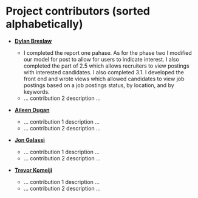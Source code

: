 Project contributors (sorted alphabetically)
============================================

* **[Dylan Breslaw](https://github.com/dbreslaw21)**

  * I completed the report one pahase. As for the phase two I modified our model for post to allow for users to indicate interest. I also completed the part of 2.5 which allows recruiters to view postings with interested candidates. I also completed 3.1. I developed the front end and wrote views which allowed candidates to view job postings based on a job postings status, by location, and by keywords. 
  * ... contribution 2 description ...

* **[Aileen Dugan](https://github.com/aileendugan)**

  * ... contribution 1 description ...
  * ... contribution 2 description ...

* **[Jon Galassi](https://github.com/jgalassi1)**

  * ... contribution 1 description ...
  * ... contribution 2 description ...

* **[Trevor Komeiji](https://github.com/tkomeiji20)**

  * ... contribution 1 description ...
  * ... contribution 2 description ...
